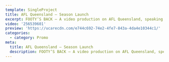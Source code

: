 ```yaml
---
template: SingleProject
title: AFL Queensland – Season Launch
excerpt: FOOTY’S BACK – A video production on AFL Queensland, speaking with players about their personal experiences and why they love to play footy.
video: '256539601'
preview: 'https://ucarecdn.com/e744c692-74e2-4fe7-843a-4da4e10344c1/'
categories:
  - category: Promo
meta:
  title: AFL Queensland – Season Launch
  description: FOOTY’S BACK – A video production on AFL Queensland, speaking with players about their personal experiences and why they love to play footy.
---
```

